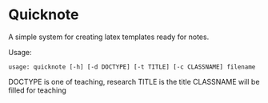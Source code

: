 # Quicknote

A simple system for creating latex templates ready for notes.

Usage: 
```
usage: quicknote [-h] [-d DOCTYPE] [-t TITLE] [-c CLASSNAME] filename
```
DOCTYPE is one of teaching, research
TITLE is the title
CLASSNAME will be filled for teaching
